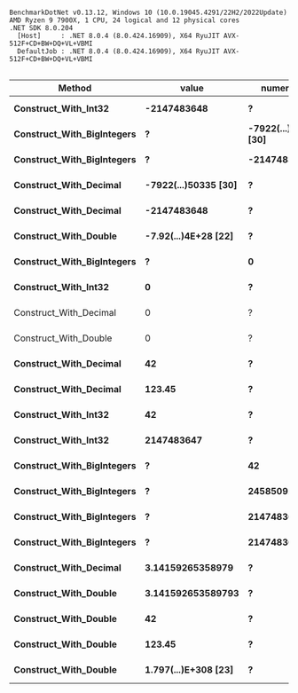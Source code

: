 ```

BenchmarkDotNet v0.13.12, Windows 10 (10.0.19045.4291/22H2/2022Update)
AMD Ryzen 9 7900X, 1 CPU, 24 logical and 12 physical cores
.NET SDK 8.0.204
  [Host]     : .NET 8.0.4 (8.0.424.16909), X64 RyuJIT AVX-512F+CD+BW+DQ+VL+VBMI
  DefaultJob : .NET 8.0.4 (8.0.424.16909), X64 RyuJIT AVX-512F+CD+BW+DQ+VL+VBMI


```
| Method                     | value                | numerator            | denominator         | Mean       | Error     | StdDev    | Gen0   | Allocated |
|--------------------------- |--------------------- |--------------------- |-------------------- |-----------:|----------:|----------:|-------:|----------:|
| **Construct_With_Int32**       | **-2147483648**          | **?**                    | **?**                   |   **7.168 ns** | **0.0422 ns** | **0.0374 ns** |      **-** |         **-** |
| **Construct_With_BigIntegers** | **?**                    | **-7922(...)50335 [30]** | **2147483647**          |  **11.338 ns** | **0.0673 ns** | **0.0630 ns** |      **-** |         **-** |
| **Construct_With_BigIntegers** | **?**                    | **-2147483648**          | **1**                   |   **7.953 ns** | **0.0411 ns** | **0.0384 ns** |      **-** |         **-** |
| **Construct_With_Decimal**     | **-7922(...)50335 [30]** | **?**                    | **?**                   |  **48.166 ns** | **0.2223 ns** | **0.1970 ns** | **0.0124** |     **208 B** |
| **Construct_With_Decimal**     | **-2147483648**          | **?**                    | **?**                   |  **43.096 ns** | **0.2496 ns** | **0.1949 ns** | **0.0119** |     **200 B** |
| **Construct_With_Double**      | **-7.92(...)4E+28 [22]** | **?**                    | **?**                   | **118.165 ns** | **0.7706 ns** | **0.6831 ns** | **0.0105** |     **176 B** |
| **Construct_With_BigIntegers** | **?**                    | **0**                    | **1**                   |   **6.284 ns** | **0.0331 ns** | **0.0310 ns** |      **-** |         **-** |
| **Construct_With_Int32**       | **0**                    | **?**                    | **?**                   |   **7.188 ns** | **0.0325 ns** | **0.0304 ns** |      **-** |         **-** |
| Construct_With_Decimal     | 0                    | ?                    | ?                   |   9.303 ns | 0.0466 ns | 0.0436 ns |      - |         - |
| Construct_With_Double      | 0                    | ?                    | ?                   |   8.654 ns | 0.0640 ns | 0.0599 ns |      - |         - |
| **Construct_With_Decimal**     | **42**                   | **?**                    | **?**                   |  **41.621 ns** | **0.3840 ns** | **0.3404 ns** | **0.0100** |     **168 B** |
| **Construct_With_Decimal**     | **123.45**               | **?**                    | **?**                   |  **81.496 ns** | **0.4980 ns** | **0.4415 ns** | **0.0100** |     **168 B** |
| **Construct_With_Int32**       | **42**                   | **?**                    | **?**                   |   **7.203 ns** | **0.0390 ns** | **0.0346 ns** |      **-** |         **-** |
| **Construct_With_Int32**       | **2147483647**           | **?**                    | **?**                   |   **7.205 ns** | **0.0492 ns** | **0.0460 ns** |      **-** |         **-** |
| **Construct_With_BigIntegers** | **?**                    | **42**                   | **1**                   |   **7.953 ns** | **0.0603 ns** | **0.0564 ns** |      **-** |         **-** |
| **Construct_With_BigIntegers** | **?**                    | **245850922**            | **78256779**            |  **19.692 ns** | **0.0980 ns** | **0.0917 ns** |      **-** |         **-** |
| **Construct_With_BigIntegers** | **?**                    | **2147483647**           | **2147483647**          |  **17.388 ns** | **0.0752 ns** | **0.0703 ns** |      **-** |         **-** |
| **Construct_With_BigIntegers** | **?**                    | **2147483647**           | **1797(...)8368 [309]** |  **67.362 ns** | **0.1949 ns** | **0.1728 ns** |      **-** |         **-** |
| **Construct_With_Decimal**     | **3.14159265358979**     | **?**                    | **?**                   | **171.568 ns** | **1.1263 ns** | **1.0536 ns** | **0.0138** |     **232 B** |
| **Construct_With_Double**      | **3.141592653589793**    | **?**                    | **?**                   | **227.926 ns** | **1.2748 ns** | **1.1925 ns** | **0.0153** |     **256 B** |
| **Construct_With_Double**      | **42**                   | **?**                    | **?**                   | **115.613 ns** | **0.8194 ns** | **0.7665 ns** | **0.0057** |      **96 B** |
| **Construct_With_Double**      | **123.45**               | **?**                    | **?**                   | **128.803 ns** | **1.2019 ns** | **1.1242 ns** | **0.0114** |     **192 B** |
| **Construct_With_Double**      | **1.797(...)E+308 [23]** | **?**                    | **?**                   | **351.457 ns** | **2.3871 ns** | **2.1161 ns** | **0.0353** |     **592 B** |
